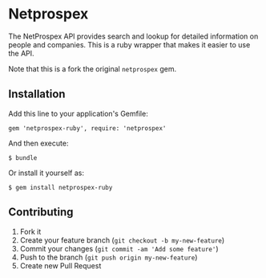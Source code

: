 # Netprospex

The NetProspex API provides search and lookup for detailed information on people and companies. This is a ruby wrapper that makes it easier to use the API.

Note that this is a fork the original `netprospex` gem.

## Installation

Add this line to your application's Gemfile:

    gem 'netprospex-ruby', require: 'netprospex'

And then execute:

    $ bundle

Or install it yourself as:

    $ gem install netprospex-ruby


## Contributing

1. Fork it
2. Create your feature branch (`git checkout -b my-new-feature`)
3. Commit your changes (`git commit -am 'Add some feature'`)
4. Push to the branch (`git push origin my-new-feature`)
5. Create new Pull Request
